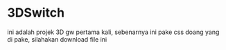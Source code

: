 # 3DSwitch
ini adalah projek 3D gw pertama kali, sebenarnya ini pake css doang yang di pake, silahakan download file ini
